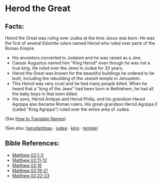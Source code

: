 # Herod the Great #

## Facts: ##

Herod the Great was ruling over Judea at the time Jesus was born. He was the first of several Edomite rulers named Herod who ruled over parts of the Roman Empire.

 * His ancestors converted to Judaism and he was raised as a Jew.
 * Caesar Augustus named him "King Herod" even though he was not a true king. He ruled over the Jews in Judea for 33 years.
 * Herod the Great was known for the beautiful buildings he ordered to be built, including the rebuilding of the Jewish temple in Jerusalem.
 * This Herod was very cruel and he had many people killed. When he heard that a "king of the Jews" had been born in Bethlehem, he had all the baby boys in that town killed.
 * His sons, Herod Antipas and Herod Philip, and his grandson Herod Agrippa also became Roman rulers. His great-grandson Herod Agrippa II (called "King Agrippa") ruled over the entire area of Judea.

(See [How to Translate Names](https://git.door43.org/Door43/en-ta-translate-vol1/src/master/content/translate_names.md))

(See also: [herodantipas](../other/herodantipas.md) **·** [judea](../other/judea.md) **·** [king](../other/king.md) **·** [temple](../kt/temple.md))

## Bible References: ##

* [Matthew 02:1-3](https://door43.org/en/bible/notes/mat/02/01)
* [Matthew 02:11-12](https://door43.org/en/bible/notes/mat/02/11)
* [Matthew 02:16](https://door43.org/en/bible/notes/mat/02/16)
* [Matthew 02:19-21](https://door43.org/en/bible/notes/mat/02/19)
* [Matthew 02:22-23](https://door43.org/en/bible/notes/mat/02/22)



